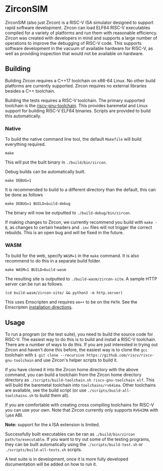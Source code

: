 # ZirconSIM

ZirconSIM (also just Zircon) is a RISC-V ISA simulator designed to support rapid software development.
Zircon can load ELF64 RISC-V executables compiled for a variety of platforms and run them with reasonable efficiency.
Zircon was created with developers in mind and supports a large number of operations to improve the debugging of RISC-V code.
This supports software development in the vacuum of available hardware for RISC-V, as well as providing inspection that would not be available on hardware.

## Building

Building Zircon requires a C++17 toolchain on x86-64 Linux.
No other build platforms are currently supported.
Zircon requires no external libraries besides a C++ toolchain.

Building the tests requires a RISC-V toolchain.
The primary supported toolchain is the [riscv-gnu-toolchain](https://github.com/riscv-collab/riscv-gnu-toolchain).
This provides baremetal and Linux support for building RISC-V ELF64 binaries.
Scripts are provided to build this automatically.

### Native

To build the native command line tool, the default `Makefile` will build everything required.

`make`

This will put the built binary in `./build/bin/zircon`.

Debug builds can be automatically built.

`make DEBUG=1`

It is recommended to build to a different directory than the default, this can be done as follows

`make DEBUG=1 BUILD=build-debug`

The binary will now be outputted to `./build-debug/bin/zircon`.

If making changes to Zircon, we currently recommend you build with `make -B`, as changes to certain headers and `.inc` files will not trigger the correct rebuilds.
This is an open bug and will be fixed in the future.

### WASM

To build for the web, specify `WASM=1` in the `make` command.
It is also recommend to do this in a separate build folder.

`make WASM=1 BUILD=build-wasm`

The resulting site is outputted to `./build-wasm/zircon-site`.
A sample HTTP server can be run as follows.

`(cd build-wasm/zircon-site/ && python3 -m http.server)`

This uses Emscripten and requires `em++` to be on the `PATH`.
See the Emscripten [installation directions](https://emscripten.org/docs/getting_started/downloads.html).

## Usage

To run a program (or the test suite), you need to build the source code for RISC-V.
The easiest way to do this is to build and install a RISC-V toolchain.
There are a number of ways to do this.
If you are just interested in trying out Zircon and haven't done this before, the easiest way is to clone the `gcc` toolchain with `$ git clone --recursive https://github.com/riscv/riscv-gnu-toolchain` and use Zircon's helper scripts to build it.

If you have cloned it into the Zircon home directory with the above command, you can build a toolchain from the Zircon home directory directory as `./scripts/build-toolchain.sh riscv-gnu-toolchain elf`.
This will build the baremetal toolchain into `toolchains/rv64ima`.
Other toolchains are available, see the build script (or use `./scripts/build-all-toolchains.sh` to build them all).

If you are comfortable with creating cross compiling toolchains for RISC-V you can use your own.
Note that Zircon currently only supports `RV64IMA` with `lp64` ABI.

**Note:** support for the `A` ISA extension is limited.

Successfully built executables can be ran as `./build/bin/zircon path/to/executable`.
If you want to try out some of the testing programs, they can be built automatically using the `./scripts/build-test.sh` or `./scripts/build-all-tests.sh` scripts.

A test suite is in development, once it is more fully developed documentation will be added on how to run it.
